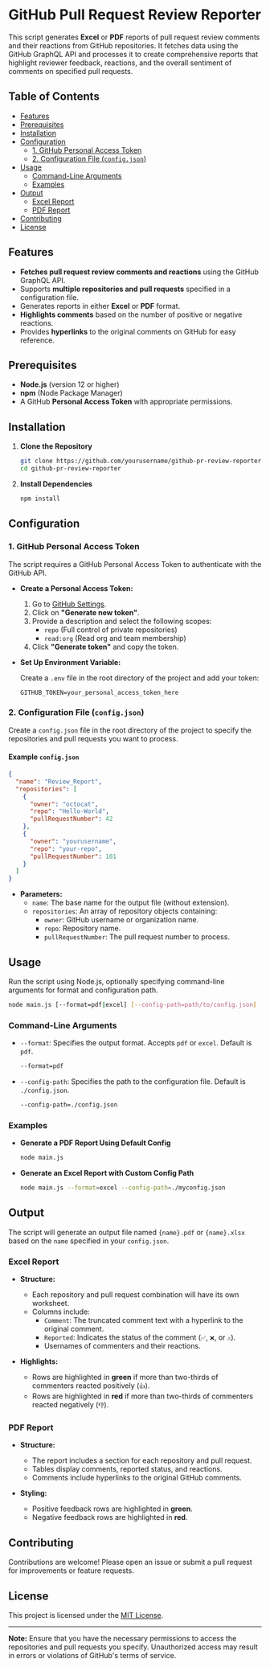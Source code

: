 # GitHub Pull Request Review Reporter

This script generates **Excel** or **PDF** reports of pull request review comments and their reactions from GitHub repositories. It fetches data using the GitHub GraphQL API and processes it to create comprehensive reports that highlight reviewer feedback, reactions, and the overall sentiment of comments on specified pull requests.

## Table of Contents

- [Features](#features)
- [Prerequisites](#prerequisites)
- [Installation](#installation)
- [Configuration](#configuration)
  - [1. GitHub Personal Access Token](#1-github-personal-access-token)
  - [2. Configuration File (`config.json`)](#2-configuration-file-configjson)
- [Usage](#usage)
  - [Command-Line Arguments](#command-line-arguments)
  - [Examples](#examples)
- [Output](#output)
  - [Excel Report](#excel-report)
  - [PDF Report](#pdf-report)
- [Contributing](#contributing)
- [License](#license)

## Features

- **Fetches pull request review comments and reactions** using the GitHub GraphQL API.
- Supports **multiple repositories and pull requests** specified in a configuration file.
- Generates reports in either **Excel** or **PDF** format.
- **Highlights comments** based on the number of positive or negative reactions.
- Provides **hyperlinks** to the original comments on GitHub for easy reference.

## Prerequisites

- **Node.js** (version 12 or higher)
- **npm** (Node Package Manager)
- A GitHub **Personal Access Token** with appropriate permissions.

## Installation

1. **Clone the Repository**

   ```bash
   git clone https://github.com/yourusername/github-pr-review-reporter.git
   cd github-pr-review-reporter
   ```

2. **Install Dependencies**

   ```bash
   npm install
   ```

## Configuration

### 1. GitHub Personal Access Token

The script requires a GitHub Personal Access Token to authenticate with the GitHub API.

- **Create a Personal Access Token:**

  1. Go to [GitHub Settings](https://github.com/settings/tokens).
  2. Click on **"Generate new token"**.
  3. Provide a description and select the following scopes:
     - `repo` (Full control of private repositories)
     - `read:org` (Read org and team membership)
  4. Click **"Generate token"** and copy the token.

- **Set Up Environment Variable:**

  Create a `.env` file in the root directory of the project and add your token:

  ```env
  GITHUB_TOKEN=your_personal_access_token_here
  ```

### 2. Configuration File (`config.json`)

Create a `config.json` file in the root directory of the project to specify the repositories and pull requests you want to process.

#### Example `config.json`

```json
{
  "name": "Review_Report",
  "repositories": [
    {
      "owner": "octocat",
      "repo": "Hello-World",
      "pullRequestNumber": 42
    },
    {
      "owner": "yourusername",
      "repo": "your-repo",
      "pullRequestNumber": 101
    }
  ]
}
```

- **Parameters:**
  - `name`: The base name for the output file (without extension).
  - `repositories`: An array of repository objects containing:
    - `owner`: GitHub username or organization name.
    - `repo`: Repository name.
    - `pullRequestNumber`: The pull request number to process.

## Usage

Run the script using Node.js, optionally specifying command-line arguments for format and configuration path.

```bash
node main.js [--format=pdf|excel] [--config-path=path/to/config.json]
```

### Command-Line Arguments

- `--format`: Specifies the output format. Accepts `pdf` or `excel`. Default is `pdf`.

  ```bash
  --format=pdf
  ```

- `--config-path`: Specifies the path to the configuration file. Default is `./config.json`.

  ```bash
  --config-path=./config.json
  ```

### Examples

- **Generate a PDF Report Using Default Config**

  ```bash
  node main.js
  ```

- **Generate an Excel Report with Custom Config Path**

  ```bash
  node main.js --format=excel --config-path=./myconfig.json
  ```

## Output

The script will generate an output file named `{name}.pdf` or `{name}.xlsx` based on the `name` specified in your `config.json`.

### Excel Report

- **Structure:**

  - Each repository and pull request combination will have its own worksheet.
  - Columns include:
    - `Comment`: The truncated comment text with a hyperlink to the original comment.
    - `Reported`: Indicates the status of the comment (`✅`, `❌`, or `⚠️`).
    - Usernames of commenters and their reactions.

- **Highlights:**

  - Rows are highlighted in **green** if more than two-thirds of commenters reacted positively (`👍`).
  - Rows are highlighted in **red** if more than two-thirds of commenters reacted negatively (`👎`).

### PDF Report

- **Structure:**

  - The report includes a section for each repository and pull request.
  - Tables display comments, reported status, and reactions.
  - Comments include hyperlinks to the original GitHub comments.

- **Styling:**

  - Positive feedback rows are highlighted in **green**.
  - Negative feedback rows are highlighted in **red**.

## Contributing

Contributions are welcome! Please open an issue or submit a pull request for improvements or feature requests.

## License

This project is licensed under the [MIT License](LICENSE).

---

**Note:** Ensure that you have the necessary permissions to access the repositories and pull requests you specify. Unauthorized access may result in errors or violations of GitHub's terms of service.

